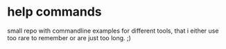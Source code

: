 # help commands

small repo with commandline examples for different tools, that i either use too rare to remember or are just too long. ;)
